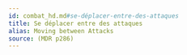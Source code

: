 ```yaml
---
id: combat_hd.md#se-déplacer-entre-des-attaques
title: Se déplacer entre des attaques
alias: Moving between Attacks
source: (MDR p286)
---
```



